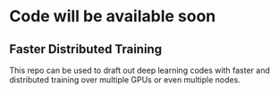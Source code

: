 # Code will be available soon

## Faster Distributed Training
This repo can be used to draft out deep learning codes with faster and distributed training over multiple GPUs or even multiple nodes.

